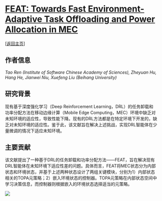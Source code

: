 # [FEAT: Towards Fast Environment-Adaptive Task Offloading and Power Allocation in MEC](https://doi.org/10.1109/INFOCOM53939.2023.10228946)

\[[返回主页](../../README.md)\]

## 作者信息
*Tao Ren (Institute of Software Chinese Academy of Sciences), Zheyuan Hu, Hang He, Jianwei Niu, Xuefeng Liu (Beihang University)*

## 研究背景
现有基于深度强化学习（Deep Reinforcement Learning，DRL）的任务卸载和功率分配方法在移动边缘计算（Mobile Edge Computing，MEC）环境中缺乏对未知环境的适应性，导致性能下降。现有的DRL方法都是在特定环境下开发的，缺乏对未知环境的适应性。鉴于此，该文献旨在解决上述挑战，实现DRL智能体在少量微调的情况下适应未知环境。

## 主要贡献
该文献提出了一种基于DRL的任务卸载和功率分配方法——FEAT，旨在解决现有DRL智能体在未知环境下适应性差的问题。具体而言，FEAT将MEC状态分为内部状态和环境状态，并基于上述两种状态设计了两组关键模块，分别为1）内部状态相关的TOPA元策略；2）嵌入环境状态的控制器。TOPA元策略在内部状态空间中学习决策信息，而控制器则根据嵌入的环境状态选择适当的元策略。

![](../../figs/infocom23-feat.png)